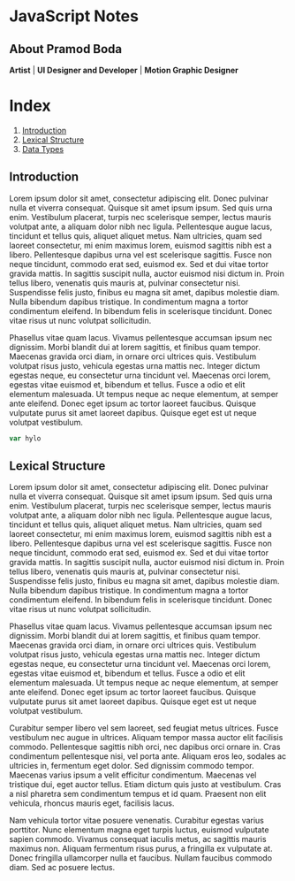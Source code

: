 JavaScript Notes
=
## About Pramod Boda
**Artist** | **UI Designer and Developer** | **Motion Graphic Designer**


# Index
1. [Introduction](#introduction)
2. [Lexical Structure](#lexical-structure)
3. [Data Types]()


<a name="introduction"></a>
## Introduction
Lorem ipsum dolor sit amet, consectetur adipiscing elit. Donec pulvinar nulla et viverra consequat. Quisque sit amet ipsum ipsum. Sed quis urna enim. Vestibulum placerat, turpis nec scelerisque semper, lectus mauris volutpat ante, a aliquam dolor nibh nec ligula. Pellentesque augue lacus, tincidunt et tellus quis, aliquet aliquet metus. Nam ultricies, quam sed laoreet consectetur, mi enim maximus lorem, euismod sagittis nibh est a libero. Pellentesque dapibus urna vel est scelerisque sagittis. Fusce non neque tincidunt, commodo erat sed, euismod ex. Sed et dui vitae tortor gravida mattis. In sagittis suscipit nulla, auctor euismod nisi dictum in. Proin tellus libero, venenatis quis mauris at, pulvinar consectetur nisi. Suspendisse felis justo, finibus eu magna sit amet, dapibus molestie diam. Nulla bibendum dapibus tristique. In condimentum magna a tortor condimentum eleifend. In bibendum felis in scelerisque tincidunt. Donec vitae risus ut nunc volutpat sollicitudin.

Phasellus vitae quam lacus. Vivamus pellentesque accumsan ipsum nec dignissim. Morbi blandit dui at lorem sagittis, et finibus quam tempor. Maecenas gravida orci diam, in ornare orci ultrices quis. Vestibulum volutpat risus justo, vehicula egestas urna mattis nec. Integer dictum egestas neque, eu consectetur urna tincidunt vel. Maecenas orci lorem, egestas vitae euismod et, bibendum et tellus. Fusce a odio et elit elementum malesuada. Ut tempus neque ac neque elementum, at semper ante eleifend. Donec eget ipsum ac tortor laoreet faucibus. Quisque vulputate purus sit amet laoreet dapibus. Quisque eget est ut neque volutpat vestibulum.
```javascript
var hylo
```
<a name="lexical-structure"></a>
## Lexical Structure
Lorem ipsum dolor sit amet, consectetur adipiscing elit. Donec pulvinar nulla et viverra consequat. Quisque sit amet ipsum ipsum. Sed quis urna enim. Vestibulum placerat, turpis nec scelerisque semper, lectus mauris volutpat ante, a aliquam dolor nibh nec ligula. Pellentesque augue lacus, tincidunt et tellus quis, aliquet aliquet metus. Nam ultricies, quam sed laoreet consectetur, mi enim maximus lorem, euismod sagittis nibh est a libero. Pellentesque dapibus urna vel est scelerisque sagittis. Fusce non neque tincidunt, commodo erat sed, euismod ex. Sed et dui vitae tortor gravida mattis. In sagittis suscipit nulla, auctor euismod nisi dictum in. Proin tellus libero, venenatis quis mauris at, pulvinar consectetur nisi. Suspendisse felis justo, finibus eu magna sit amet, dapibus molestie diam. Nulla bibendum dapibus tristique. In condimentum magna a tortor condimentum eleifend. In bibendum felis in scelerisque tincidunt. Donec vitae risus ut nunc volutpat sollicitudin.

Phasellus vitae quam lacus. Vivamus pellentesque accumsan ipsum nec dignissim. Morbi blandit dui at lorem sagittis, et finibus quam tempor. Maecenas gravida orci diam, in ornare orci ultrices quis. Vestibulum volutpat risus justo, vehicula egestas urna mattis nec. Integer dictum egestas neque, eu consectetur urna tincidunt vel. Maecenas orci lorem, egestas vitae euismod et, bibendum et tellus. Fusce a odio et elit elementum malesuada. Ut tempus neque ac neque elementum, at semper ante eleifend. Donec eget ipsum ac tortor laoreet faucibus. Quisque vulputate purus sit amet laoreet dapibus. Quisque eget est ut neque volutpat vestibulum.

Curabitur semper libero vel sem laoreet, sed feugiat metus ultrices. Fusce vestibulum nec augue in ultrices. Aliquam tempor massa auctor elit facilisis commodo. Pellentesque sagittis nibh orci, nec dapibus orci ornare in. Cras condimentum pellentesque nisi, vel porta ante. Aliquam eros leo, sodales ac ultricies in, fermentum eget dolor. Sed dignissim commodo tempor. Maecenas varius ipsum a velit efficitur condimentum. Maecenas vel tristique dui, eget auctor tellus. Etiam dictum quis justo at vestibulum. Cras a nisl pharetra sem condimentum tempus et id quam. Praesent non elit vehicula, rhoncus mauris eget, facilisis lacus.

Nam vehicula tortor vitae posuere venenatis. Curabitur egestas varius porttitor. Nunc elementum magna eget turpis luctus, euismod vulputate sapien commodo. Vivamus consequat iaculis metus, ac sagittis mauris maximus non. Aliquam fermentum risus purus, a fringilla ex vulputate at. Donec fringilla ullamcorper nulla et faucibus. Nullam faucibus commodo diam. Sed ac posuere lectus.
